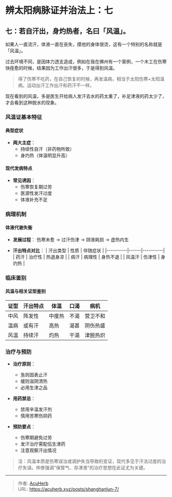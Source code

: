 # 辨太阳病脉证并治法上：七


## 七：若自汗出，身灼热者，名曰「风温」。

<!--more-->

如果人一直流汗，体液一直在丧失，摸他的身体很烫，这有一个特别的名称就是「风温」。

过去环境不同，是因体力透支造成，例如在我在佛州有一个案例，一个木工在伤寒快痊愈的时候，结果因为工作出汗很多，于是得到风温。

> 得了伤寒不吃药，在自己恢复的时候，再发温病，相当于太阳伤寒+太阳温病。运动出汗工作出汗和药汗不一样。

现在看到的风温，多是医生开给病人发汗去水的药太重了，补足津液的药太少了，才会看到这种脱水的现象。

### 风温证基本特征
#### 典型症状
- **两大主症**：
  - 持续性自汗（非药物所致）
  - 身灼热（体温明显升高）

#### 现代发病特点
- **常见诱因**：
  - 伤寒恢复期过劳
  - 医源性发汗过度
  - 体液补充不足

### 病理机制
#### 体液代谢失衡
- **发展过程**：
  伤寒未愈 → 过汗伤津 → 阴液耗损 → 虚热内生

- **汗出特点对比**：
  | 汗出类型 | 性质 | 伴随症状 |
  |----------|------|----------|
  | 药汗 | 治疗性 | 热退身凉 |
  | 病汗 | 病理性 | 身热不退 |
  | 风温汗 | 伤津性 | 身灼热 |

### 临床鉴别
#### 风温与相关证型鉴别
| 证型 | 汗出特点 | 体温 | 口渴 | 病机 |
|------|----------|------|------|------|
| 中风 | 阵发性 | 中度热 | 不渴 | 营卫不和 |
| 温病 | 或有汗 | 高热 | 渴甚 | 阴伤热盛 |
| 风温 | 持续汗 | 灼热 | 干渴 | 津脱热炽 |

### 治疗与预防
- **治疗原则**：
  - 急则固表止汗
  - 缓则滋阴清热
  - 必用生津之品

- **用药禁忌**：
  - 禁用辛温发汗剂
  - 慎用苦寒伤阴药

- **预防要点**：
  - 伤寒期避免过劳
  - 发汗治疗需配伍生津药
  - 注意观察汗出情况

> 注：风温本质是伤寒误治或调护失当导致的变证，现代多见于汗法过度的治疗失误。仲景强调"保胃气、存津液"的治疗思想在此证尤为关键。

---

> 作者: [AcuHerb](https://acuherb.xyz)  
> URL: https://acuherb.xyz/posts/shanghanlun-7/  

